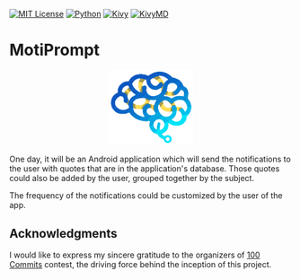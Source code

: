[![MIT License](https://img.shields.io/badge/License-MIT-green.svg)](https://choosealicense.com/licenses/mit/)
[![Python](https://img.shields.io/badge/Python-3.11-blue.svg)](https://www.python.org/)
[![Kivy](https://img.shields.io/badge/Kivy-2.3.0-blue.svg)](https://kivy.org/)
[![KivyMD](https://img.shields.io/badge/KivyMD-2.0.1.dev0-blue.svg)](https://kivymd.readthedocs.io/)

# MotiPrompt

<div align="center">
    <img src="motiprompt/assets/icon.png" width="150">
</div>

One day, it will be an Android application which will send the notifications to the user
with quotes that are in the application's database.
Those quotes could also be added by the user, grouped together by the subject.

The frequency of the notifications could be customized by the user of the app.


## Acknowledgments

I would like to express my sincere gratitude to the organizers of [100 Commits](https://100commitow.pl/) contest, the driving force behind the inception of this project.
